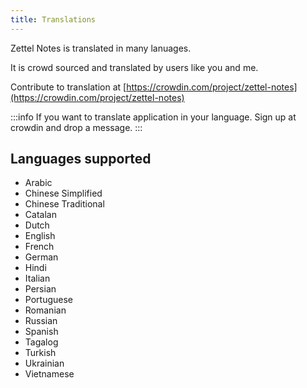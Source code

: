 ```yaml
---
title: Translations
---
```


Zettel Notes is translated in many lanuages. 

It is crowd sourced and translated by users like you and me.

Contribute to translation at
[https://crowdin.com/project/zettel-notes](https://crowdin.com/project/zettel-notes)

:::info
If you want to translate application in your language. Sign up at crowdin and drop a message.
:::

## Languages supported

- Arabic
- Chinese Simplified
- Chinese Traditional
- Catalan
- Dutch
- English
- French
- German
- Hindi
- Italian
- Persian
- Portuguese
- Romanian
- Russian
- Spanish
- Tagalog
- Turkish
- Ukrainian
- Vietnamese